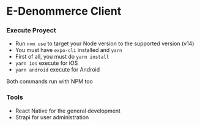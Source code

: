# E-Denommerce Client

### Execute Proyect

* Run `nvm use` to target your Node version to the supported version (v14)
* You must have `expo-cli` installed and `yarn`
* First of all, you must do `yarn install`
* `yarn ios` execute for iOS
* `yarn android` execute for Android

Both commands run with NPM too

### Tools

* React Native for the general development
* Strapi for user administration